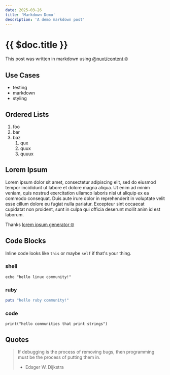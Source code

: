 ```yaml
---
date: 2025-03-26
title: 'Markdown Demo'
description: 'A demo markdown post'
---
```


# {{ $doc.title }}

This post was written in markdown using [@nuxt/content 🌐](https://content.nuxt.com)

## Use Cases

* testing
* markdown
* styling

## Ordered Lists

1. foo
2. bar
3. baz
    1. qux
    1. quux
    1. quuux

## Lorem Ipsum

Lorem ipsum dolor sit amet, consectetur adipiscing elit, sed do eiusmod tempor incididunt ut labore et dolore magna aliqua. Ut enim ad minim veniam, quis nostrud exercitation ullamco laboris nisi ut aliquip ex ea commodo consequat. Duis aute irure dolor in reprehenderit in voluptate velit esse cillum dolore eu fugiat nulla pariatur. Excepteur sint occaecat cupidatat non proident, sunt in culpa qui officia deserunt mollit anim id est laborum.

Thanks [lorem ipsum generator 🌐](https://loremipsum.io)

## Code Blocks

Inline code looks like `this` or maybe `self` if that's your thing.

### shell
```shell
echo "hello linux community!"
```

### ruby
```ruby
puts "hello ruby community!"
```

### code
```
print("hello communities that print strings")
```

## Quotes

> If debugging is the process of removing bugs, then programming must be the process of putting them in.
> - Edsger W. Dijkstra